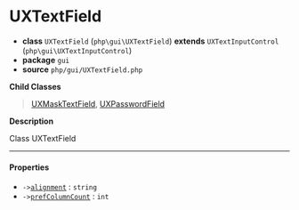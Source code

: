 # UXTextField

- **class** `UXTextField` (`php\gui\UXTextField`) **extends** `UXTextInputControl` (`php\gui\UXTextInputControl`)
- **package** `gui`
- **source** `php/gui/UXTextField.php`

**Child Classes**

> [UXMaskTextField](https://github.com/jphp-compiler/jphp/blob/master/exts/jphp-gui-ext/api-docs/classes/php/gui/UXMaskTextField.md), [UXPasswordField](https://github.com/jphp-compiler/jphp/blob/master/exts/jphp-gui-ext/api-docs/classes/php/gui/UXPasswordField.md)

**Description**

Class UXTextField

---

#### Properties

- `->`[`alignment`](#prop-alignment) : `string`
- `->`[`prefColumnCount`](#prop-prefcolumncount) : `int`